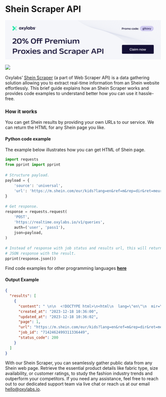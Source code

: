 # Shein Scraper API

[![Oxylabs promo code](https://raw.githubusercontent.com/oxylabs/product-integrations/refs/heads/master/Affiliate-Universal-1090x275.png)](https://oxylabs.io/pages/gitoxy?utm_source=877&utm_medium=affiliate&groupid=877&utm_content=shein-scraper-github&transaction_id=102f49063ab94276ae8f116d224b67)

[![](https://dcbadge.vercel.app/api/server/eWsVUJrnG5)](https://discord.gg/GbxmdGhZjq)

Oxylabs’ [Shein Scraper](https://oxylabs.io/products/scraper-api/ecommerce/shein?utm_source=github&utm_medium=repositories&utm_campaign=product) (a part of Web Scraper API) is a data gathering solution allowing you to extract real-time information from an Shein website effortlessly. This brief guide explains how an Shein Scraper works and provides code examples to understand better how you can use it hassle-free.

### How it works

You can get Shein results by providing your own URLs to our service. We can return the HTML for any Shein page you like.

#### Python code example

The example below illustrates how you can get HTML of Shein page.

```python
import requests
from pprint import pprint

# Structure payload.
payload = {
    'source': 'universal',
    'url': 'https://m.shein.com/eur/kids?lang=en&ref=m&rep=dir&ret=meur'
}

# Get response.
response = requests.request(
    'POST',
    'https://realtime.oxylabs.io/v1/queries',
    auth=('user', 'pass1'),
    json=payload,
)

# Instead of response with job status and results url, this will return the
# JSON response with the result.
pprint(response.json())
```
Find code examples for other programming languages [**here**](https://github.com/oxylabs/shein-scraper/tree/main/code%20examples)

#### Output Example
```json
{
  "results": [
    {
      "content": " \n\n  <!DOCTYPE html>\n<html\n  lang=\"en\"\n  mir=\"ltr\"\n  brd=\"sh\"\n>\n\n<head>\n    <meta name=\"theme-color\" ... </html>",
      "created_at": "2023-12-18 10:36:00",
      "updated_at": "2023-12-18 10:36:02",
      "page": 1,
      "url": "https://m.shein.com/eur/kids?lang=en&ref=m&rep=dir&ret=meur",
      "job_id": "7142462499311336449",
      "status_code": 200
    }
  ]
}
```
With our Shein Scraper, you can seamlessly gather public data from any Shein web page. Retrieve the essential product details like fabric type, size availability, or customer ratings, to study the fashion industry trends and outperform your competitors. If you need any assistance, feel free to reach out to our dedicated support team via live chat or reach us at our email hello@oxylabs.io.
